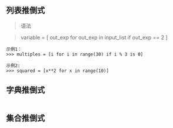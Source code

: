 ## 列表推倒式
> 语法

> variable = [ out_exp for out_exp in input_list if out_exp == 2 ]

```
示例1：
>>> multiples = [i for i in range(30) if i % 3 is 0]

示例2:
>>> squared = [x**2 for x in range(10)]
```

## 字典推倒式
```

```


## 集合推倒式
```

```
